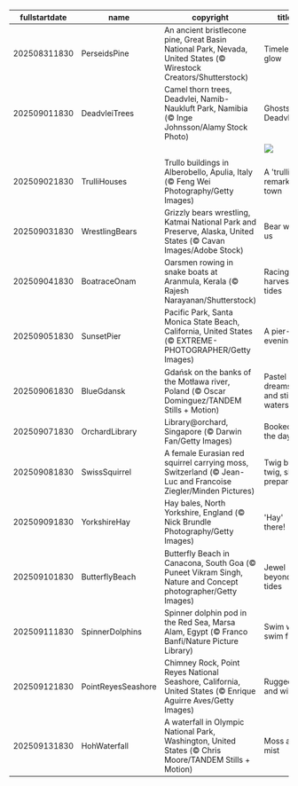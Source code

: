 |fullstartdate|name|copyright|title|image|
|--|--|--|--|--|
202508311830|PerseidsPine|An ancient bristlecone pine, Great Basin National Park, Nevada, United States (© Wirestock Creators/Shutterstock)|Timeless glow|![](/en-IN/2025/09/202508311830PerseidsPine.jpg)|
202509011830|DeadvleiTrees|Camel thorn trees, Deadvlei, Namib-Naukluft Park, Namibia (© Inge Johnsson/Alamy Stock Photo)|Ghosts of Deadvlei|![](/en-IN/2025/09/202509011830DeadvleiTrees.jpg)|
||||![](/en-IN/2025/09/.jpg)|
202509021830|TrulliHouses|Trullo buildings in Alberobello, Apulia, Italy (© Feng Wei Photography/Getty Images)|A 'trulli' remarkable town|![](/en-IN/2025/09/202509021830TrulliHouses.jpg)|
202509031830|WrestlingBears|Grizzly bears wrestling, Katmai National Park and Preserve, Alaska, United States (© Cavan Images/Adobe Stock)|Bear with us|![](/en-IN/2025/09/202509031830WrestlingBears.jpg)|
202509041830|BoatraceOnam|Oarsmen rowing in snake boats at Aranmula, Kerala (© Rajesh Narayanan/Shutterstock)|Racing the harvest tides|![](/en-IN/2025/09/202509041830BoatraceOnam.jpg)|
202509051830|SunsetPier|Pacific Park, Santa Monica State Beach, California, United States (© EXTREME-PHOTOGRAPHER/Getty Images)|A pier-fect evening|![](/en-IN/2025/09/202509051830SunsetPier.jpg)|
202509061830|BlueGdansk|Gdańsk on the banks of the Motława river, Poland (© Oscar Dominguez/TANDEM Stills + Motion)|Pastel dreams and still waters|![](/en-IN/2025/09/202509061830BlueGdansk.jpg)|
202509071830|OrchardLibrary|Library@orchard, Singapore (© Darwin Fan/Getty Images)|Booked for the day|![](/en-IN/2025/09/202509071830OrchardLibrary.jpg)|
202509081830|SwissSquirrel|A female Eurasian red squirrel carrying moss, Switzerland (© Jean-Luc and Francoise Ziegler/Minden Pictures)|Twig by twig, she prepares|![](/en-IN/2025/09/202509081830SwissSquirrel.jpg)|
202509091830|YorkshireHay|Hay bales, North Yorkshire, England (© Nick Brundle Photography/Getty Images)|'Hay' there!|![](/en-IN/2025/09/202509091830YorkshireHay.jpg)|
202509101830|ButterflyBeach|Butterfly Beach in Canacona, South Goa (© Puneet Vikram Singh, Nature and Concept photographer/Getty Images)|Jewel beyond the tides|![](/en-IN/2025/09/202509101830ButterflyBeach.jpg)|
202509111830|SpinnerDolphins|Spinner dolphin pod in the Red Sea, Marsa Alam, Egypt (© Franco Banfi/Nature Picture Library)|Swim wild, swim free|![](/en-IN/2025/09/202509111830SpinnerDolphins.jpg)|
202509121830|PointReyesSeashore|Chimney Rock, Point Reyes National Seashore, California, United States (© Enrique Aguirre Aves/Getty Images)|Rugged and wild|![](/en-IN/2025/09/202509121830PointReyesSeashore.jpg)|
202509131830|HohWaterfall|A waterfall in Olympic National Park, Washington, United States (© Chris Moore/TANDEM Stills + Motion)|Moss and mist|![](/en-IN/2025/09/202509131830HohWaterfall.jpg)|
